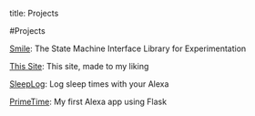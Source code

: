 title: Projects

<!----->
#Projects

[Smile](https://github.com/mbrockman1/smile): The State Machine Interface Library for Experimentation

[This Site](https://github.com/mbrockman1/personal_site): This site, made to my liking

[SleepLog](https://github.com/mbrockman1/SleepLog): Log sleep times with your Alexa

[PrimeTime](https://github.com/mbrockman1/PrimeTime): My first Alexa app using Flask
<!----->
